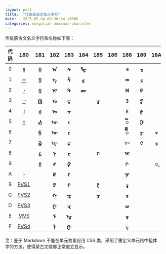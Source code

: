 ```yaml
---
layout: post
title:  "传统蒙古文名义字符"
date:   2025-05-04 08:30:34 +0800
categories: mongolian nominal-character
---
```


传统蒙古文名义字符和名称如下表：

| 代码 |  180  |  181  |   182  |  183  |  184   |  185  |  186  |  188  |  189  |  18A  |  1166 |
|:----:|:----:|:----:|:----:|:----:|:----:|:----:|:----:|:----:|:----:|:----:|:----:|
|  0   | [**᠀**]( "蒙古文笔日嘎") | [**᠐**]( "蒙古文数字零") | **ᠠ** | **ᠰ** | **ᡀ** |      |       | **ᢀ** | **ᢐ** |       | **𑙠** |
|  1   | [**᠁**]( "蒙古文省略号") | [**᠑**]( "蒙古文数字一") | **ᠡ** | **ᠱ** | **ᡁ** |       |       | **ᢁ** | **ᢑ** |      | **𑙡** |
|  2   | [**᠂**]( "蒙古文逗号")  | [**᠒**]( "蒙古文数字二") | **ᠢ** | **ᠲ** | **ᡂ**|       |      | **ᢂ** | **ᢒ** |       | **𑙢** |
|  3   | [**᠃**]( "蒙古文句号")  | [**᠓**]( "蒙古文数字三") | **ᠣ** | **ᠳ** |      | **ᡓ** |      | **ᢃ** | **ᢓ** |       | **𑙣** |
|  4   | [**᠄**]( "蒙古文冒号")  | [**᠔**]( "蒙古文数字四") | **ᠤ** | **ᠴ** |      |         |      | **ᢄ** | **ᢔ** |       | **𑙤** |
|  5   | [**᠅**]( "蒙古文四点")  | [**᠕**]( "蒙古文数字五") | **ᠥ** | **ᠵ** |      |         |      | **ᢅ** | **ᢕ** |       | **𑙥** |
|  6   |        | [**᠖**]( "蒙古文数字六") | **ᠦ** | **ᠶ** |      |         |      | **ᢆ** | **ᢖ** | **ᢦ** | **𑙦** |
|  7   |        | [**᠗**]( "蒙古文数字七") | **ᠧ** | **ᠷ** |      |         |      | **ᢇ** | **ᢗ** | **ᢧ** | **𑙧** |
|  8   |        | [**᠘**]( "蒙古文数字八") | **ᠨ** | **ᠸ** |      | **ᡘ**    |      | **ᢈ** |        |       | **𑙨** |
|  9   |        | [**᠙**]( "蒙古文数字九") | **ᠩ** | **ᠹ** |      |         |      | **ᢉ** |         |  **ᢩ** | **𑙩** |
|  A   | [**᠊**]( "蒙古文尼茹股（字脊）")  |       | **ᠪ** | **ᠺ** |      |         |      | **ᢊ** |        |       | **𑙪** |
|  B   | [FVS1]( "蒙古文自由变体选择符一")  |       | **ᠫ** | **ᠻ** |      | **ᡛ**   |      | **ᢋ** |          |       | **𑙫** |
|  C   | [FVS2]( "蒙古文自由变体选择符二")  |       | **ᠬ** | **ᠼ** |      | **ᡜ**  |      | **ᢌ** |         |       | **𑙬** |
|  D   | [FVS3]( "蒙古文自由变体选择符三")  |       | **ᠭ** | **ᠽ** |      |         |      | **ᢍ** |        |       |        |
|  E   | [MVS]( "蒙古文元音间隔符")   |       | **ᠮ**  | **ᠾ**|      |         |      | **ᢎ** |        |       |        |
|  F   | [FVS4]( "蒙古文自由变体选择符四")  |       | **ᠯ**  | **ᠿ** |      |         |      | **ᢏ** |        |       |        |

注：鉴于 Markdown 不能在单元格里应用 CSS 类，采用了重定义单元格中粗体字的方法，使得蒙古文能够正常直立显示。
